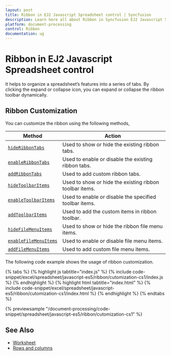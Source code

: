 ```yaml
---
layout: post
title: Ribbon in EJ2 Javascript Spreadsheet control | Syncfusion
description: Learn here all about Ribbon in Syncfusion EJ2 Javascript Spreadsheet control of Syncfusion Essential JS 2 and more.
platform: document-processing
control: Ribbon 
documentation: ug
---
```


# Ribbon in EJ2 Javascript Spreadsheet control

It helps to organize a spreadsheet’s features into a series of tabs. By clicking the expand or collapse icon, you can expand or collapse the ribbon toolbar dynamically.

## Ribbon Customization

You can customize the ribbon using the following methods,

| Method | Action |
|-------|---------|
| [`hideRibbonTabs`](https://ej2.syncfusion.com/javascript/documentation/api/spreadsheet/#hideribbontabs) | Used to show or hide the existing ribbon tabs. |
| [`enableRibbonTabs`](https://ej2.syncfusion.com/javascript/documentation/api/spreadsheet/#enableribbontabs) | Used to enable or disable the existing ribbon tabs. |
| [`addRibbonTabs`](https://ej2.syncfusion.com/javascript/documentation/api/spreadsheet/#addribbontabs) | Used to add custom ribbon tabs. |
| [`hideToolbarItems`](https://ej2.syncfusion.com/javascript/documentation/api/spreadsheet/#hidetoolbaritems) | Used to show or hide the existing ribbon toolbar items. |
| [`enableToolbarItems`](https://ej2.syncfusion.com/javascript/documentation/api/spreadsheet/#enabletoolbaritems) | Used to enable or disable the specified toolbar items. |
| [`addToolbarItems`](https://ej2.syncfusion.com/javascript/documentation/api/spreadsheet/#addtoolbaritems) | Used to add the custom items in ribbon toolbar. |
| [`hideFileMenuItems`](https://ej2.syncfusion.com/javascript/documentation/api/spreadsheet/#hidefilemenuitems) | Used to show or hide the ribbon file menu items. |
| [`enableFileMenuItems`](https://ej2.syncfusion.com/javascript/documentation/api/spreadsheet/#enablefilemenuitems) | Used to enable or disable file menu items. |
| [`addFileMenuItems`](https://ej2.syncfusion.com/javascript/documentation/api/spreadsheet/#addfilemenuitems) | Used to add custom file menu items. |

The following code example shows the usage of ribbon customization.

{% tabs %}
{% highlight js tabtitle="index.js" %}
{% include code-snippet/excel/spreadsheet/javascript-es5/ribbon/cutomization-cs1/index.js %}
{% endhighlight %}
{% highlight html tabtitle="index.html" %}
{% include code-snippet/excel/spreadsheet/javascript-es5/ribbon/cutomization-cs1/index.html %}
{% endhighlight %}
{% endtabs %}

{% previewsample "/document-processing/code-snippet/spreadsheet/javascript-es5/ribbon/cutomization-cs1" %}

## See Also

* [Worksheet](./worksheet)
* [Rows and columns](./rows-and-columns)
